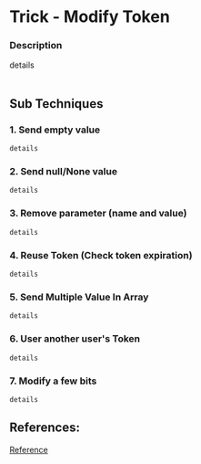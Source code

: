 # Trick - Modify Token

### Description
details
</br>&nbsp;

## Sub Techniques
### 1. Send empty value
```
details
```
### 2. Send null/None value
```
details
```
### 3. Remove parameter (name and value)
```
details
```
### 4. Reuse Token (Check token expiration)
```
details
```
### 5. Send Multiple Value In Array
```
details
```
### 6. User another user's Token
```
details
```
### 7. Modify a few bits
```
details
```

## References:
[Reference](link)</br>
